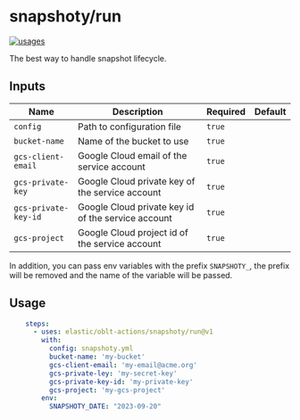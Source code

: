 # <!--name-->snapshoty/run<!--/name-->

[![usages](https://img.shields.io/badge/usages-white?logo=githubactions&logoColor=blue)](https://github.com/search?q=elastic%2Foblt-actions%2Fsnapshoty%2Frun+%28path%3A.github%2Fworkflows+OR+path%3A**%2Faction.yml+OR+path%3A**%2Faction.yaml%29&type=code)

<!--description-->
The best way to handle snapshot lifecycle.
<!--/description-->

## Inputs
<!--inputs-->
| Name                 | Description                                        | Required | Default |
|----------------------|----------------------------------------------------|----------|---------|
| `config`             | Path to configuration file                         | `true`   | ` `     |
| `bucket-name`        | Name of the bucket to use                          | `true`   | ` `     |
| `gcs-client-email`   | Google Cloud email of the service account          | `true`   | ` `     |
| `gcs-private-key`    | Google Cloud private key of the service account    | `true`   | ` `     |
| `gcs-private-key-id` | Google Cloud private key id of the service account | `true`   | ` `     |
| `gcs-project`        | Google Cloud project id of the service account     | `true`   | ` `     |
<!--/inputs-->

In addition, you can pass env variables with the prefix `SNAPSHOTY_`, the prefix will be removed and the name
of the variable will be passed.

## Usage

<!--usage action="elastic/oblt-actions/**" version="env:VERSION"-->
```yaml
    steps:
      - uses: elastic/oblt-actions/snapshoty/run@v1
        with:
          config: snapshoty.yml
          bucket-name: 'my-bucket'
          gcs-client-email: 'my-email@acme.org'
          gcs-private-ley: 'my-secret-key'
          gcs-private-key-id: 'my-private-key'
          gcs-project: 'my-gcs-project'
        env:
          SNAPSHOTY_DATE: "2023-09-20"
```

<!--/usage-->
